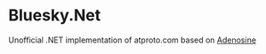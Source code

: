# Bluesky.Net
Unofficial .NET implementation of atproto.com based on [Adenosine](https://gitlab.com/bnewbold/adenosine)
